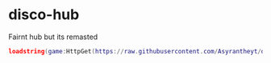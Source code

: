 # disco-hub
Fairnt hub but its remasted

```lua
loadstring(game:HttpGet(https://raw.githubusercontent.com/Asyrantheyt/disco-hub/refs/heads/main/Key%20System%20loader.lua"))()
```
